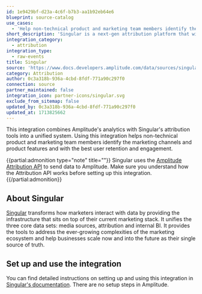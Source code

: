 ```yaml
---
id: 1e9429bf-d23a-4c6f-b7b3-aa1b92eb64e6
blueprint: source-catalog
use_cases:
  - 'Help non-technical product and marketing team members identify the marketing channels and product features that drive the best user retention and engagement.'
short_description: 'Singular is a next-gen attribution platform that will connect with all your marketing channels, apply attribution and combine data into a single source of truth.'
integration_category:
  - attribution
integration_type:
  - raw-events
title: Singular
source: 'https://www.docs.developers.amplitude.com/data/sources/singular'
category: Attribution
author: 0c3a318b-936a-4cbd-8fdf-771a90c297f0
connection: source
partner_maintained: false
integration_icon: partner-icons/singular.svg
exclude_from_sitemap: false
updated_by: 0c3a318b-936a-4cbd-8fdf-771a90c297f0
updated_at: 1713825662
---
```

This integration combines Amplitude's analytics with Singular's attribution tools into a unified system. Using this integration helps non-technical product and marketing team members identify the marketing channels and product features and with the best user retention and engagement.

{{partial:admonition type="note" title=""}}
Singular uses the [Amplitude Attribution API](/docs/apis/attribution-api) to send data to Amplitude. Make sure you understand how the Attribution API works before setting up this integration.
{{/partial:admonition}}

## About Singular

[Singular](https://www.singular.net/) transforms how marketers interact with data by providing the infrastructure that sits on top of their current marketing stack. It unifies the three core data sets: media sources, attribution and internal BI. It provides the tools to address the ever-growing complexities of the marketing ecosystem and help businesses scale now and into the future as their single source of truth.

## Set up and use the integration

You can find detailed instructions on setting up and using this integration in [Singular's documentation](https://singular.zendesk.com/hc/en-us/articles/360003503891-Amplitude-Attribution-Tracking). There are no setup steps in Amplitude.